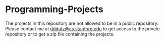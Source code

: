 Programming-Projects
====================

The projects in this repository are not allowed to be in a public repository. Please contact me at dddutz@cs.stanford.edu to get access to the private repository or to get a zip file containing the projects.
